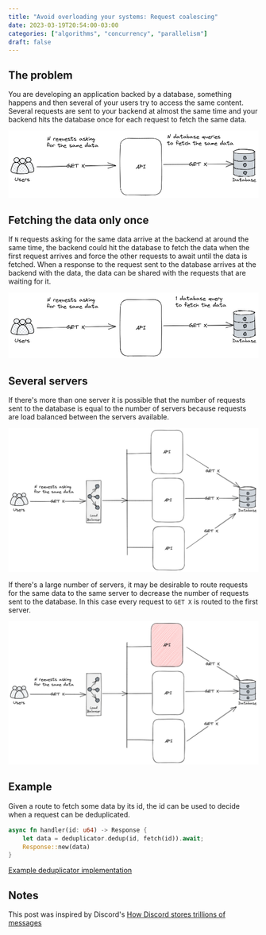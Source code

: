 ```yaml
---
title: "Avoid overloading your systems: Request coalescing"
date: 2023-03-19T20:54:00-03:00
categories: ["algorithms", "concurrency", "parallelism"]
draft: false
---
```


## The problem

You are developing an application backed by a database, something happens and then several of your users try to access the same content.
Several requests are sent to your backend at almost the same time and your backend hits the database once for each request to fetch the same data.

![](images/users_hitting_backend_at_the_same_time_1.png)

## Fetching the data only once

If `N` requests asking for the same data arrive at the backend at around the same time, the backend could hit the database to fetch the data when the first request arrives and force the other requests to await until the data is fetched. When a response to the request sent to the database arrives at the backend with the data, the data can be shared with the requests that are waiting for it.

![](images/database_being_hit_once_1.png)

## Several servers

If there's more than one server it is possible that the number of requests sent to the database is equal to the number of servers because requests are load balanced between the servers available.

![](images/n_servers_n_database_queries_1.png)

If there's a large number of servers, it may be desirable to route requests for the same data to the same server to decrease the number of requests sent to the database. In this case every request to `GET X` is routed to the first server.

![](images/requests_for_x_going_to_one_server.png)

## Example

Given a route to fetch some data by its id, the id can be used to decide when a request can be deduplicated.

```rust
async fn handler(id: u64) -> Response {
    let data = deduplicator.dedup(id, fetch(id)).await;
    Response::new(data)
}
```

[Example deduplicator implementation](https://github.com/PoorlyDefinedBehaviour/request-deduplicator-rs)

## Notes

This post was inspired by Discord's [How Discord stores trillions of messages](https://discord.com/blog/how-discord-stores-trillions-of-messages)

